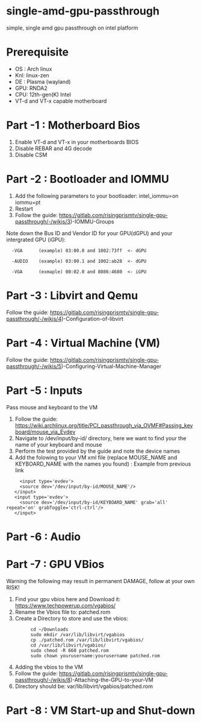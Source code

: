 # single-amd-gpu-passthrough
simple, single amd gpu passthrough on intel platform

# Prerequisite
- OS : Arch linux
- Knl: linux-zen
- DE : Plasma (wayland) 
- GPU: RNDA2  
- CPU: 12th-gen(K) Intel 
- VT-d and VT-x capable motherboard 

# Part -1 : Motherboard Bios
1) Enable VT-d and VT-x in your motherboards BIOS 
2) Disable REBAR and 4G decode 
3) Disable CSM

# Part -2 : Bootloader and IOMMU 
1) Add the following parameters to your bootloader: intel_iommu=on iommu=pt
2) Restart 
3) Follow the guide: https://gitlab.com/risingprismtv/single-gpu-passthrough/-/wikis/3)-IOMMU-Groups 
  
  Note down the Bus ID and Vendor ID for your GPU(dGPU) and your intergrated GPU (iGPU): 
 ```
   -VGA      (example) 03:00.0 and 1002:73ff  <- dGPU
 
   -AUDIO    (example) 03:00.1 and 1002:ab28  <- dGPU
   
   -VGA      (exmaple) 00:02.0 and 8086:4680  <- iGPU
```
# Part -3 : Libvirt and Qemu 
Follow the guide: https://gitlab.com/risingprismtv/single-gpu-passthrough/-/wikis/4)-Configuration-of-libvirt

# Part -4 : Virtual Machine (VM)
Follow the guide: https://gitlab.com/risingprismtv/single-gpu-passthrough/-/wikis/5)-Configuring-Virtual-Machine-Manager

# Part -5 : Inputs 
Pass mouse and keyboard to the VM

1) Follow the guide: https://wiki.archlinux.org/title/PCI_passthrough_via_OVMF#Passing_keyboard/mouse_via_Evdev 
2) Navigate to /dev/input/by-id/ directory, here we want to find your the name of your  keyboard and mouse
3) Perform the test provided by the guide and note the device names 
4) Add the folowing to your VM xml file (replace MOUSE_NAME and KEYBOARD_NAME with the names you found) : 
                                     Example from previous link
 ```     
      <input type='evdev'>
      <source dev='/dev/input/by-id/MOUSE_NAME'/>
    </input>
    <input type='evdev'>
      <source dev='/dev/input/by-id/KEYBOARD_NAME' grab='all' repeat='on' grabToggle='ctrl-ctrl'/>
    </input>
```

# Part -6 : Audio 



# Part -7 : GPU VBios
Warning the following may result in permanent DAMAGE, follow at your own RISK!

1) Find your gpu vbios here and Download it: https://www.techpowerup.com/vgabios/
2) Rename the Vbios file to: patched.rom
3) Create a Directory to store and use the vbios:
 ```
          cd ~/Downloads  
          sudo mkdir /var/lib/libvirt/vgabios
          cp ./patched.rom /var/lib/libvirt/vgabios/
          cd /var/lib/libvirt/vgabios/
          sudo chmod -R 660 patched.rom
          sudo chown yourusername:yourusername patched.rom
   ```  
4) Adding the vbios to the VM
5) Follow the guide: https://gitlab.com/risingprismtv/single-gpu-passthrough/-/wikis/8)-Attaching-the-GPU-to-your-VM
6) Directory should be: var/lib/libvirt/vgabios/patched.rom
          
# Part -8 : VM Start-up and Shut-down
          
          
 

